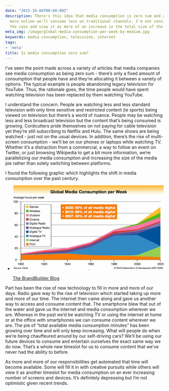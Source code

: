 ```yaml
---
date: "2015-10-04T00:00:00Z"
description: There's this idea that media consumption is zero sum and as we consume
  more online we'll consume less on traditional channels. I'm not convinced this is
  the case and view it as more of an increase in the total size of the pie.
meta_img: /image/global-media-consumption-per-week-by-medium.jpg
keywords: media consumption, television, internet
tags:
- 'meta'
title: Is media consumption zero sum?
---
```


I’ve seen the point made across a variety of articles that media companies see media consumption as being zero sum - there’s only a fixed amount of consumption that people have and they’re allocating it between a variety of options. The typical example is people abandoning legacy television for YouTube. Thus, the rationale goes, the time people would have spent watching television has been replaced by them watching YouTube.

I understand the concern. People are watching less and less standard television with only time sensitive and restricted content (ie sports) being viewed on television but there’s a world of nuance. People may be watching less and less broadcast television but the content that’s being consumed is growing. Cordcutters pride themselves on not paying for cable television yet they’re still subscribing to Netflix and Hulu. The same shows are being watched - just not on the usual devices. In addition, there’s the rise of multi-screen consumption - we’ll be on our phones or laptops while watching TV. Whether it’s a distraction from a commercial, a way to follow an event on Twitter, or just browsing Wikipedia to get a bit more information, we’re parallelizing our media consumption and increasing the size of the media pie rather than solely switching between platforms.

I found the following graphic which highlights the shift in media consumption over the past century.

<ul class="thumbnails">
  <li class="span8">
    <div class="thumbnail">
      <img src="/image/global-media-consumption-per-week-by-medium.jpg" alt="Global media consumption per week by medium" data-width="585" data-height="329" data-layout="responsive" />
      <p class="center"><a href="https://thebrandbuilder.wordpress.com/2012/03/12/strategy-reminder-shifts-in-global-media-consumption/">The BrandBuilder Blog</a></p>
    </div>
  </li>
</ul>

Part has been the rise of new technology to fill in more and more of our days. Radio gave way to the rise of television which started taking up more and more of our time. The internet then came along and gave us another way to access and consume content that. The smartphone blew that out of the water and gave us the internet and media consumption wherever we are. Whereas in the past we’d be watching TV or using the internet at home or at the office with smartphones we can consume content wherever we are. The pie of “total available media consumption minutes” has been growing over time and will only keep increasing. What will people do when we’re being chauffeured around by our self-driving cars? We’ll be using our future devices to consume and entertain ourselves the exact same way we do now. That’s a whole new timeslot for us to consume content that we’ve never had the ability to before.

As more and more of our responsibilities get automated that time will become available. Some will fill it in with creative pursuits while others will view it as another timeslot for media consumption on an ever increasing number of screens and devices. It’s definitely depressing but I’m not optimistic given recent trends.
